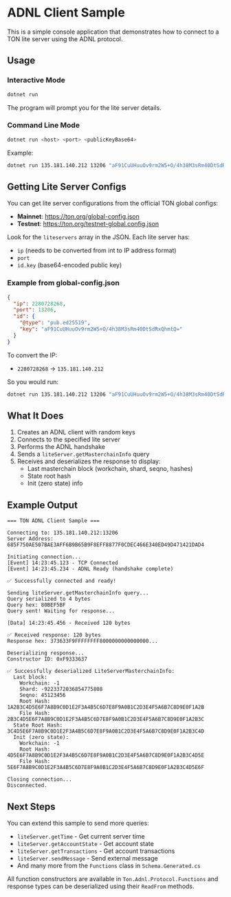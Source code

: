 # ADNL Client Sample

This is a simple console application that demonstrates how to connect to a TON lite server using the ADNL protocol.

## Usage

### Interactive Mode

```bash
dotnet run
```

The program will prompt you for the lite server details.

### Command Line Mode

```bash
dotnet run <host> <port> <publicKeyBase64>
```

Example:
```bash
dotnet run 135.181.140.212 13206 "aF91CuUHuuOv9rm2W5+O/4h38M3sRm40DtSdRxQhmtQ="
```

## Getting Lite Server Configs

You can get lite server configurations from the official TON global configs:

- **Mainnet**: https://ton.org/global-config.json
- **Testnet**: https://ton.org/testnet-global.config.json

Look for the `liteservers` array in the JSON. Each lite server has:
- `ip` (needs to be converted from int to IP address format)
- `port`
- `id.key` (base64-encoded public key)

### Example from global-config.json

```json
{
  "ip": 2280728268,
  "port": 13206,
  "id": {
    "@type": "pub.ed25519",
    "key": "aF91CuUHuuOv9rm2W5+O/4h38M3sRm40DtSdRxQhmtQ="
  }
}
```

To convert the IP:
- `2280728268` → `135.181.140.212`

So you would run:
```bash
dotnet run 135.181.140.212 13206 "aF91CuUHuuOv9rm2W5+O/4h38M3sRm40DtSdRxQhmtQ="
```

## What It Does

1. Creates an ADNL client with random keys
2. Connects to the specified lite server
3. Performs the ADNL handshake
4. Sends a `liteServer.getMasterchainInfo` query
5. Receives and deserializes the response to display:
   - Last masterchain block (workchain, shard, seqno, hashes)
   - State root hash
   - Init (zero state) info

## Example Output

```
=== TON ADNL Client Sample ===

Connecting to: 135.181.140.212:13206
Server Address: 685F750AE507BAE3AFF6B9B65B9F8EFF8877F0CDEC466E340ED49D471421DAD4

Initiating connection...
[Event] 14:23:45.123 - TCP Connected
[Event] 14:23:45.234 - ADNL Ready (handshake complete)

✅ Successfully connected and ready!

Sending liteServer.getMasterchainInfo query...
Query serialized to 4 bytes
Query hex: 80BEF5BF
Query sent! Waiting for response...

[Data] 14:23:45.456 - Received 120 bytes

✅ Received response: 120 bytes
Response hex: 373633F9FFFFFFFF8000000000000000...

Deserializing response...
Constructor ID: 0xF9333637

✅ Successfully deserialized LiteServerMasterchainInfo:
  Last block:
    Workchain: -1
    Shard: -9223372036854775808
    Seqno: 45123456
    Root Hash: 1A2B3C4D5E6F7A8B9C0D1E2F3A4B5C6D7E8F9A0B1C2D3E4F5A6B7C8D9E0F1A2B
    File Hash: 2B3C4D5E6F7A8B9C0D1E2F3A4B5C6D7E8F9A0B1C2D3E4F5A6B7C8D9E0F1A2B3C
  State Root Hash: 3C4D5E6F7A8B9C0D1E2F3A4B5C6D7E8F9A0B1C2D3E4F5A6B7C8D9E0F1A2B3C4D
  Init (zero state):
    Workchain: -1
    Root Hash: 4D5E6F7A8B9C0D1E2F3A4B5C6D7E8F9A0B1C2D3E4F5A6B7C8D9E0F1A2B3C4D5E
    File Hash: 5E6F7A8B9C0D1E2F3A4B5C6D7E8F9A0B1C2D3E4F5A6B7C8D9E0F1A2B3C4D5E6F

Closing connection...
Disconnected.
```

## Next Steps

You can extend this sample to send more queries:
- `liteServer.getTime` - Get current server time
- `liteServer.getAccountState` - Get account state
- `liteServer.getTransactions` - Get account transactions
- `liteServer.sendMessage` - Send external message
- And many more from the `Functions` class in `Schema.Generated.cs`

All function constructors are available in `Ton.Adnl.Protocol.Functions` and response types can be deserialized using their `ReadFrom` methods.

